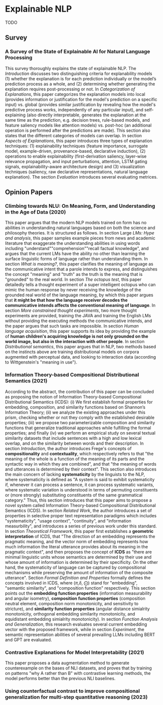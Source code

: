 # Explainable NLP

TODO

## Survey
### A Survey of the State  of Explainable AI for Natural Language Processing
This survey thoroughly explains the state of explainable NLP. The *Introduction* discusses two distinguishing criteria for explanability models (1) whether the explanation is for each prediction individually or the model’s prediction process as a whole, and (2) determining whether generating the explanation requires post-processing or not. In *Categorization of Explanations*, this paper categorizes the explanation models into local (provides information or justification for the model's prediction on a specific input) vs. global (provides similar justification by revealing how the model's predictive process works, independently of any particular input), and self-explaining (also directly interpretable, generates the explanation at the same time as the prediction, e.g. decision trees, rule-based models, and feature saliency models like attention models) vs. post-hoc (an additional operation is performed after the predictions are made). This section also states that the different categories of models can overlap. In section *Aspects of Explanations*, this paper introduces three types of explanation techniques: (1) explainability techniques (feature importance, surrogate model, example-driven, provenance-based, declarative induction), (2) operations to enable explainability (first-derivation saliency, layer-wise relevance propagation, and input perturbations, attention, LSTM gating signals, explainability-aware architecture design) and (3) visualization techniques (saliency, raw declarative representations, natural language explanation). The section *Evaluation* introduces several evaluating metrices. 


## Opinion Papers
### Climbing towards NLU: On Meaning, Form, and Understanding in the Age of Data (2020)
This paper argues that the modern NLP models trained on form has no abilities in understanding natural languages based on both the science and philosophy theories. It is structured as follows. In section Large *LMs: Hype and analysis*, this paper samples example pieces from news and academic literature that exaggerate the understanding abilities in using words including "understand""comprehension""recall factual knowledge", and argues that the current LMs have the ability no other than learning the surface linguistic forms of language rather than understanding them. In section *What is meaning?*, this paper clarifies the meaning of language as the communicative intent that a parole intends to express, and distinguishes the concept "meaning" and "truth" as the truth is the meaning that is "grounded" to the real world. In section *The octopus test*, this paper detailedly tells a thought experiment of a super intelligent octopus who can mimic the human response by never receiving the knowledge of the grounded real world of the language meaning, by which this paper argues that **it might be that how the language receiver decodes the communicative intends affects the conventional meaning of language**. In section *More constrained thought experiments*, two more thought experiments are provided, training the JAVA and training the English LMs without providing the executing methods the communicative intends, and the paper argues that such tasks are impossible. In section *Human language acquisition*, this paper supports its idea by providing the example of **human children's acquiring knowledge is not only grounded on the world image, but also in the interaction with other people**. In section *Distributional semantics*, this paper argues that in NLP, two methods based on the instincts above are training distributional models on corpora augmented with perceptual data, and looking to interaction data (according to Wittgenstein's "meaning in use"). 

### Information Theory-based Compositional Distributional Semantics (2021)
According to the abstract, the contribution of this paper can be concluded as proposing the notion of Information Theory-based Compositional Distributional Semantics (ICDS): (i) We first establish formal properties for embedding, composition, and similarity functions based on Shannon’s Information Theory; (ii) we analyze the existing approaches under this prism, checking whether or not they comply with the established desirable properties; (iii) we propose two parameterizable composition and similarity functions that generalize traditional approaches while fulfilling the formal properties; and finally (iv) we perform an empirical study on several textual similarity datasets that include sentences with a high and low lexical overlap, and on the similarity between words and their description.
In section *Introduction*, the author introduces Frege's concepts of **compositionality** and **contextuality**, which respectively refers to that "the meaning of the whole is a function of the meaning of its parts and the syntactic way in which they are combined", and that "the meaning of words and utterances is determined by their context". This section also introduces the main concern of lacking **systematicity** by the linguists to the NLP, where systematicity is defined as "A system is said to exhibit systematicity if, whenever it can process a sentence, it can process systematic variants, where systematic variation is understood in terms of permuting constituents or (more strongly) substituting constituents of the same grammatical category." Thus, this section introduces that this paper aims to propose a novel system called Information Theory-based Compositional Distributional Semantics (ICDS). In section *Related Work*, the author introduces a set of properties in selective proper text representation paradigms which includes "systematicity", "usage context", "continuity", and "information measurbility", and introduces a series of previous work under this standard. In section *Theoretical Framework*, this paper first establishes a **geometric interpretation** of ICDS, that "The direction of an embedding represents the pragmatic meaning, and the vector norm of embedding represents how much information the literal utterance provides about its meaning in the pragmatic context", and then proposes the concept of **ICDS** as "there are minimal linguistic units whose semantics are determined by their use and whose amount of information is determined by their specificity. On the other hand, the systematicity of language can be captured by compositional mechanisms while preserving the amount of information of the composite utterance". Section *Formal Definition and Properties* formally defines the concepts involved in ICDS, where ($\pi$,$\delta$, $\bigodot$) stand for "embedding", "semantic similarity", and "composition function" respectively. This section points out the **embedding function properties** (information measurability and angular isometry), **composition function properties** (composition neutral element, composition norm monotonicity, and sensitivity to stricture), and **similarity function properties** (angular distance simialrity monotonicity, orthogonal embedding similarity monotonicity, and equidistant embedding simialrity monotonicity). In section *Function Analysis and Generalization*, this research evaluates several current embedding vector with the proposed framework, while in section *Experiment*, the semantic representation abilities of several prevailing LLMs including BERT and GPT are evaluated. 

### Contrastive Explanations for Model Interpretability (2021)
This paper proposes a data augmentation method to generate counterexample on the bases of NLI datasets, and proves that by training on patterns "why A rather than B" with contrastive learning methods, the model performs better than the previous NLI baselines.

### Using counterfactual contrast to improve compositional generalization for multi-step quantitative reasoning (2023)
